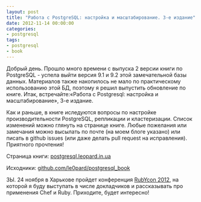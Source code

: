 ```yaml
---
layout: post
title: "Работа с PostgreSQL: настройка и масштабирование. 3-е издание"
date: 2012-11-14 00:00:00
categories:
- postgresql
tags:
- postgresql
- book
---
```


Добрый день. Прошло много времени с выпуска 2 версии книги по PostgreSQL - успела выйти версия 9.1 и 9.2 этой замечательной базы данных. Материалов также накопилось не мало по практическому использованию этой БД, поэтому я решил выпустить обновление по книге. Итак, встречайте:«Работа с Postgresql: настройка и масштабирование», 3-е издание.

Как и раньше, в книге иследуются вопросы по настройке производительности PostgreSQL, репликации и кластеризации. Список изменений можно глянуть на странице книге. Любые пожелания или замечания можно высылать по почте (на моем блоге указано) или писать в github issues (или даже делать pull request на исправления). Приятного прочтения!

Страница книги: [postgresql.leopard.in.ua](http://postgresql.leopard.in.ua)

Исходники: [github.com/le0pard/postgresql_book](http://github.com/le0pard/postgresql_book)

ЗЫ. 24 ноября в Харькове пройдет конференция [RubYcon 2012](http://rubycon.in.ua/), на которой я буду выступать в числе докладчиков и рассказывать про применения Chef и Ruby. Приходите, будет интересно!